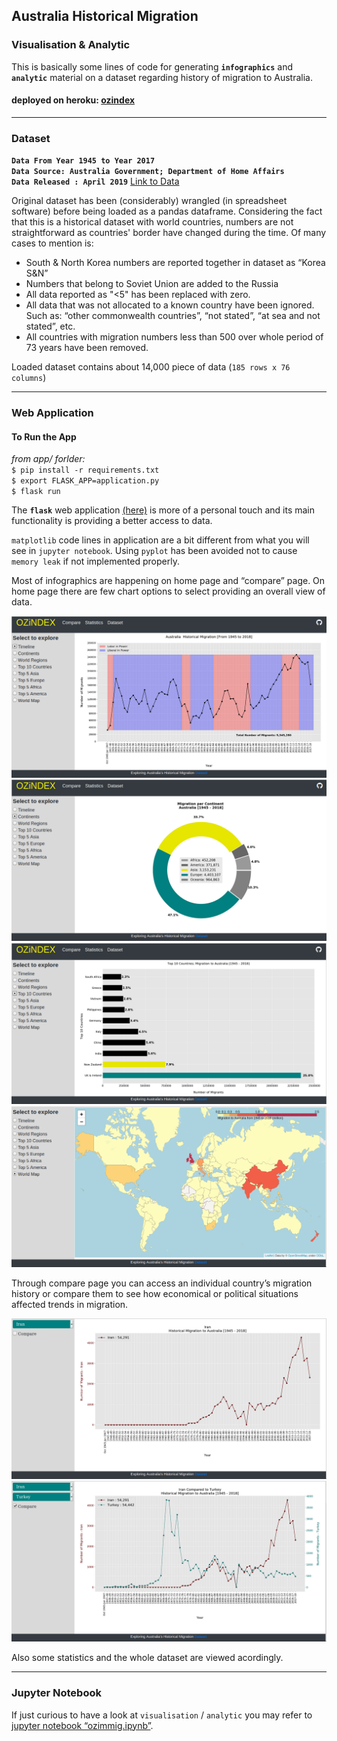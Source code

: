 ## Australia Historical Migration
### Visualisation & Analytic

This is basically some lines of code for generating **`infographics`** and **`analytic`** material on a dataset regarding history of migration to Australia.

#### deployed on heroku: [ozindex](https://ozindex.herokuapp.com/)

---

### Dataset

**`Data From Year 1945 to Year 2017`**  
**`Data Source: Australia Government; Department of Home Affairs`**  
**`Data Released : April 2019`**
[Link to Data](https://www.homeaffairs.gov.au/research-and-statistics/statistics/visa-statistics/live/historical-migration)

Original dataset has been (considerably) wrangled (in spreadsheet software) before being loaded as a pandas dataframe. Considering the fact that this is a historical dataset with world countries, numbers are not straightforward as countries' border have changed during the time. Of many cases to mention is:  
* South & North Korea numbers are reported together in dataset as “Korea S&N”
* Numbers that belong to Soviet Union are added to the Russia
* All data reported as "<5" has been replaced with zero.
* All data that was not allocated to a known country have been ignored. Such as: “other commonwealth countries”, “not stated”, “at sea and not stated”, etc.
* All countries with migration numbers less than 500 over whole period of 73 years have been removed.

Loaded dataset contains about 14,000 piece of data (`185 rows x 76 columns`)

---

### Web Application

#### To Run the App
_from app/ forlder:_  
`$ pip install -r requirements.txt`  
`$ export FLASK_APP=application.py`  
`$ flask run`

The **`flask`** web application [(here)](https://github.com/SAKiiMA/OZiNDEX/tree/master/app) is more of a personal touch and its main functionality is providing a better access to data.  

`matplotlib` code lines in application are a bit different from what you will see in `jupyter notebook`. Using `pyplot` has been avoided not to cause `memory leak` if not implemented properly.

Most of infographics are happening on home page and “compare” page. On home page there are few chart options to select providing an overall view of data.

![](README/timeline.png)
![](README/continents.png)
![](README/topcountries.png)
![](README/worldmap.png)

Through compare page you can access an individual country’s migration history or compare them to see how economical or political situations affected trends in migration.

![](README/iran.png)
![](README/turkey.png)

Also some statistics and the whole dataset are viewed acordingly.


---

### Jupyter Notebook

If just curious to have a look at `visualisation` / `analytic` you may refer to [jupyter notebook “ozimmig.ipynb”](https://github.com/SAKiiMA/OZiNDEX/blob/master/ozimmig.ipynb).

